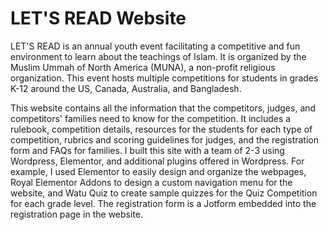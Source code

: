 # LET'S READ Website

LET'S READ is an annual youth event facilitating a competitive and fun environment to learn about the teachings of Islam. It is organized by the Muslim Ummah of North America (MUNA), a non-profit religious organization. This event hosts multiple competitions for students in grades K-12 around the US, Canada, Australia, and Bangladesh. 

This website contains all the information that the competitors, judges, and competitors' families need to know for the competition. It includes a rulebook, competition details, resources for the students for each type of competition, rubrics and scoring guidelines for judges, and the registration form and FAQs for families. I built this site with a team of 2-3 using Wordpress, Elementor, and additional plugins offered in Wordpress. For example, I used Elementor to easily design and organize the webpages, Royal Elementor Addons to design a custom navigation menu for the website, and Watu Quiz to create sample quizzes for the Quiz Competition for each grade level. The registration form is a Jotform embedded into the registration page in the website. 
